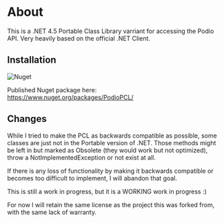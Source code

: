 About
=====
This is a .NET 4.5 Portable Class Library varriant for accessing the Podio API. Very heavily based on the official .NET Client.

Installation
-------

![Nuget](https://www.nuget.org/Content/Logos/nugetlogo.png)

Published Nuget package here: https://www.nuget.org/packages/PodioPCL/

Changes
-------------

While I tried to make the PCL as backwards compatible as possible, some classes are just not in the Portable version of .NET. Those methods might be left in but marked as Obsolete (they would work but not optimized), throw a NotImplementedException or not exist at all.

If there is any loss of functionality by making it backwards compatible or becomes too difficult to implement, I will abandon that goal.

This is still a work in progress, but it is a WORKING work in progress :)

For now I will retain the same license as the project this was forked from, with the same lack of warranty.
